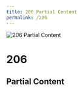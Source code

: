 ```yaml
---
title: 206 Partial Content
permalink: /206
---
```

<div class="status-page-container">
<div>
    <img src="https://i.imgur.com/1YNOGZp.jpg" alt="206 Partial Content" />
    <h1>206</h1>
    <h2>Partial Content</h2>
</div>
</div>
